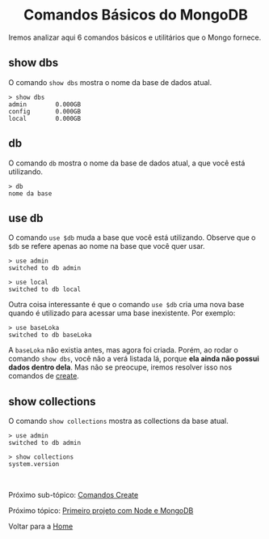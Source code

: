 <h1 align="center" id="basic">Comandos Básicos do MongoDB</h1>

Iremos analizar aqui 6 comandos básicos e utilitários que o Mongo fornece.

<h2>show dbs</h2>

O comando `show dbs` mostra o nome da base de dados atual.

```
> show dbs
admin        0.000GB
config       0.000GB
local        0.000GB
```

<h2>db</h2>

O comando `db` mostra o nome da base de dados atual, a que você está utilizando.

```
> db
nome da base
```

<h2>use db</h2>

O comando `use $db` muda a base que você está utilizando. Observe que o `$db` se refere apenas ao nome na base que você quer usar.

```
> use admin
switched to db admin

> use local
switched to db local
```

Outra coisa interessante é que o comando `use $db` cria uma nova base quando é utilizado para acessar uma base inexistente. Por exemplo:

```
> use baseLoka
switched to db baseLoka
```

A `baseLoka` não existia antes, mas agora foi criada. Porém, ao rodar o comando `show dbs`, você não a verá listada lá, porque **ela ainda não possui dados dentro dela**. Mas não se preocupe, iremos resolver isso nos comandos de <a href="3-2-create.md#create">create</a>.

<h2>show collections</h2>

O comando `show collections` mostra as collections da base atual.

```
> use admin
switched to db admin

> show collections
system.version
```

<br/>

Próximo sub-tópico: <a href="3-2-create.md#create">Comandos Create</a>

Próximo tópico: <a href="4-primeiro-projeto.md">Primeiro projeto com Node e MongoDB</a>

Voltar para a <a href="../README.md">Home</a>
